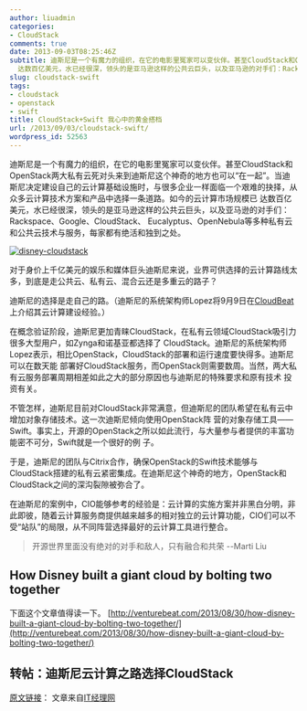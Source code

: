 ```yaml
---
author: liuadmin
categories:
- CloudStack
comments: true
date: 2013-09-03T08:25:46Z
subtitle: 迪斯尼是一个有魔力的组织，在它的电影里冤家可以变伙伴。甚至CloudStack和OpenStack两大私有云死对头来到迪斯尼这个神奇的地方也可以“在一起”。当迪斯尼决定建设自己的云计算基础设施时，与很多企业一样面临一个艰难的抉择，从众多云计算技术方案和产品中选择一条道路。如今的云计算市场规模已
  达数百亿美元，水已经很深，领头的是亚马逊这样的公共云巨头，以及亚马逊的对手们：Rackspace、Google、CloudStack、 Eucalyptus、OpenNebula等多种私有云和公共云技术与服务，每家都有绝活和独到之处。
slug: cloudstack-swift
tags:
- cloudstack
- openstack
- swift
title: CloudStack+Swift 我心中的黄金搭档
url: /2013/09/03/cloudstack-swift/
wordpress_id: 52563
---
```


迪斯尼是一个有魔力的组织，在它的电影里冤家可以变伙伴。甚至CloudStack和OpenStack两大私有云死对头来到迪斯尼这个神奇的地方也可以“在一起”。当迪斯尼决定建设自己的云计算基础设施时，与很多企业一样面临一个艰难的抉择，从众多云计算技术方案和产品中选择一条道路。如今的云计算市场规模已 达数百亿美元，水已经很深，领头的是亚马逊这样的公共云巨头，以及亚马逊的对手们：Rackspace、Google、CloudStack、 Eucalyptus、OpenNebula等多种私有云和公共云技术与服务，每家都有绝活和独到之处。<!--more-->

[![disney-cloudstack](http://7bv9gn.com1.z0.glb.clouddn.com/wp-content/uploads/2013/09/disney-cloudstack.png)](http://7bv9gn.com1.z0.glb.clouddn.com/wp-content/uploads/2013/09/disney-cloudstack.png)

对于身价上千亿美元的娱乐和媒体巨头迪斯尼来说，业界可供选择的云计算路线太多，到底是走公共云、私有云、混合云还是多重云的路子？

迪斯尼的选择是走自己的路。（迪斯尼的系统架构师Lopez将9月9日在[CloudBeat](http://cloudbeat2013-intext.eventbrite.com/)上介绍其云计算建设经验。）

在概念验证阶段，迪斯尼更加青睐CloudStack，在私有云领域CloudStack吸引力很多大型用户，如Zynga和诺基亚都选择了 CloudStack。迪斯尼的系统架构师Lopez表示，相比OpenStack，CloudStack的部署和运行速度要快得多。迪斯尼可以在数天能 部署好CloudStack服务，而OpenStack则需要数周。当然，两大私有云服务部署周期相差如此之大的部分原因也与迪斯尼的特殊要求和原有技术 投资有关。

不管怎样，迪斯尼目前对CloudStack非常满意，但迪斯尼的团队希望在私有云中增加对象存储技术。这一次迪斯尼倾向使用OpenStack阵 营的对象存储工具——Swift。事实上，开源的OpenStack之所以如此流行，与大量参与者提供的丰富功能密不可分，Swift就是一个很好的例 子。

于是，迪斯尼的团队与Citrix合作，确保OpenStack的Swift技术能够与CloudStack搭建的私有云紧密集成。在迪斯尼这个神奇的地方，OpenStack和CloudStack之间的深沟裂隙被弥合了。

在迪斯尼的案例中，CIO能够参考的经验是：云计算的实施方案并非黑白分明，非此即彼，随着云计算服务商提供越来越多的相对独立的云计算功能，CIO们可以不受“站队”的局限，从不同阵营选择最好的云计算工具进行整合。


<blockquote>开源世界里面没有绝对的对手和敌人，只有融合和共荣 --Marti Liu</blockquote>




## How Disney built a giant cloud by bolting two together


下面这个文章值得读一下。
[http://venturebeat.com/2013/08/30/how-disney-built-a-giant-cloud-by-bolting-two-together/](http://venturebeat.com/2013/08/30/how-disney-built-a-giant-cloud-by-bolting-two-together/)


## 转帖：迪斯尼云计算之路选择CloudStack


[原文链接](http://www.ctocio.com/ccnews/13420.html)： 文章来自[IT经理网](http://www.ctocio.com)
